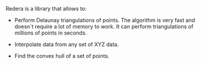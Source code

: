 Redera is a library that allows to:

- Perform Delaunay triangulations of points. The algorithm is very fast and doesn`t require a lot of memory to work. It can perform triangulations of millions of points in seconds.

- Interpolate data from any set of XYZ data.

- Find the convex hull of a set of points.